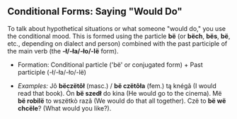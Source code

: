 ## Conditional Forms: Saying "Would Do"

To talk about hypothetical situations or what someone "would do," you use the conditional mood. This is formed using the particle **bë** (or **bëch**, **bës**, **bë**, etc., depending on dialect and person) combined with the past participle of the main verb (the **-ł/-ła/-ło/-lë** form).

* Formation: Conditional particle ('bë' or conjugated form) + Past participle (-ł/-ła/-ło/-lë)

* *Examples:* Jô **bëczëtôł** (masc.) / **bë czëtôła** (fem.) tą knégã (I would read that book). Òn **bë szedł** do kina (He would go to the cinema). Më **bë robilë** to wszëtkò razã (We would do that all together). Czë to **bë wë chcële**? (What would you like?).